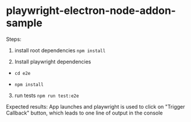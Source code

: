 # playwright-electron-node-addon-sample

Steps:
1. install root dependencies
`npm install`

2. Install playwright dependencies
- `cd e2e`

- `npm install`

3. run tests
`npm run test:e2e`

Expected results:
App launches and playwright is used to click on "Trigger Callback" button, which leads to one line of output in the console
